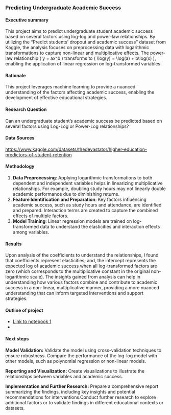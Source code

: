 ### Predicting Undergraduate Academic Success

#### Executive summary
This project aims to predict undergraduate student academic success based on several factors using log-log and power-law relationships. By utilizing the “Predict students' dropout and academic success” dataset from Kaggle, the analysis focuses on preprocessing data with logarithmic transformations to capture non-linear and multiplicative effects. The power-law relationship \( y = ax^b \) transforms to \( \log(y) = \log(a) + b\log(x) \), enabling the application of linear regression on log-transformed variables.

#### Rationale
This project leverages machine learning to provide a nuanced understanding of the factors affecting academic success, enabling the development of effective educational strategies.

#### Research Question
Can an undergraduate student’s academic success be predicted based on several factors using Log-Log or Power-Log relationships?

#### Data Sources
https://www.kaggle.com/datasets/thedevastator/higher-education-predictors-of-student-retention

#### Methodology
1. **Data Preprocessing**: Applying logarithmic transformations to both dependent and independent variables helps in linearizing multiplicative relationships. For example, doubling study hours may not linearly double academic performance due to diminishing returns.
2. **Feature Identification and Preparation**: Key factors influencing academic success, such as study hours and attendance, are identified and prepared. Interaction terms are created to capture the combined effects of multiple factors.
3. **Model Training**: Linear regression models are trained on log-transformed data to understand the elasticities and interaction effects among variables.

#### Results
Upon analysis of the coefficients to understand the relationships, I found that coefficients represent elasticities; and, the intercept represents the expected log of academic success when all log-transformed factors are zero (which corresponds to the multiplicative constant in the original non-logarithmic scale). The insights gained from analysis can help in understanding how various factors combine and contribute to academic success in a non-linear, multiplicative manner, providing a more nuanced understanding that can inform targeted interventions and support strategies.

#### Outline of project

- [Link to notebook 1]()
- 
#### Next steps
**Model Validation:**
Validate the model using cross-validation techniques to ensure robustness.
Compare the performance of the log-log model with other models, such as polynomial regression or non-linear models.

**Reporting and Visualization:**
Create visualizations to illustrate the relationships between variables and academic success.
    
**Implementation and Further Research:**
Prepare a comprehensive report summarizing the findings, including key insights and potential recommendations for interventions.Conduct further research to explore additional factors or to validate findings in different educational contexts or datasets.
